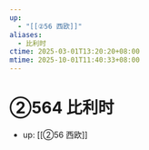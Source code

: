 ```yaml
---
up:
  - "[[②56 西欧]]"
aliases:
  - 比利时
ctime: 2025-03-01T13:20:20+08:00
mtime: 2025-10-01T11:40:33+08:00
---
```


# ②564 比利时

- up: [[②56 西欧]]
